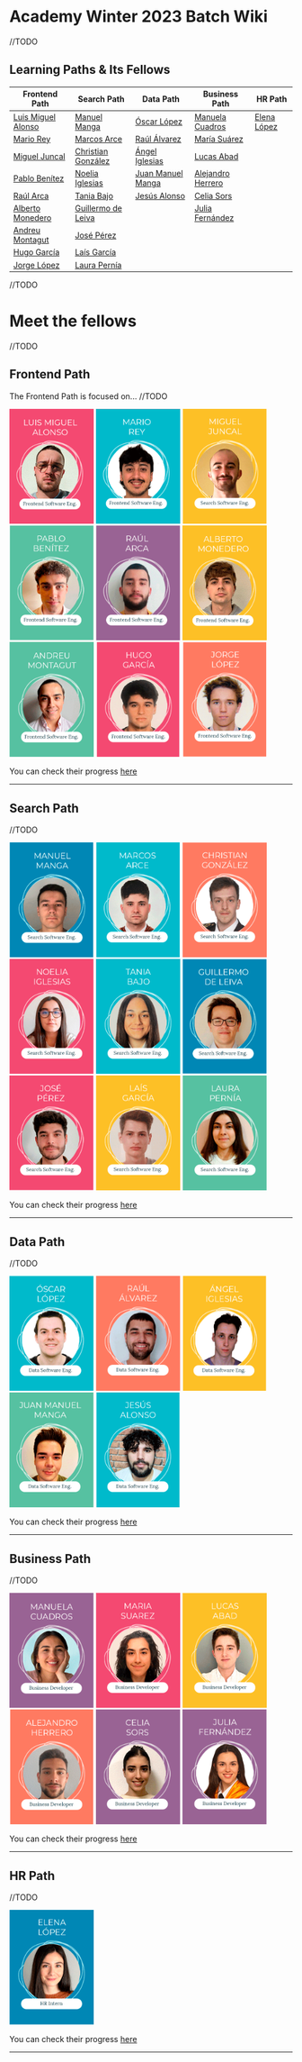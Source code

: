 # Academy Winter 2023 Batch Wiki

//TODO


## Learning Paths & Its Fellows

| Frontend Path                                       | Search Path            | Data Path             | Business Path         | HR Path         |
|-----------------------------------------------------|------------------------|-----------------------|-----------------------|-----------------|
| [Luis Miguel Alonso](https://github.com/lumialfe)   | [Manuel Manga]()       | [Óscar López]()       | [Manuela Cuadros]()   | [Elena López]() |
| [Mario Rey](https://github.com/mariorey)            | [Marcos Arce]()        | [Raúl Álvarez]()      | [María Suárez]()      | []()            |
| [Miguel Juncal](https://github.com/migueljuncalpz)  | [Christian González]() | [Ángel Iglesias]()    | [Lucas Abad]()        | []()            |
| [Pablo Benítez](https://github.com/Bamtop)          | [Noelia Iglesias]()    | [Juan Manuel Manga]() | [Alejandro Herrero]() | []()            |
| [Raúl Arca](https://github.com/RaulArca)            | [Tania Bajo]()         | [Jesús Alonso]()      | [Celia Sors]()        | []()            |
| [Alberto Monedero](https://github.com/albertjcuac/) | [Guillermo de Leiva]() | []()                  | [Julia Fernández]()   | []()            |
| [Andreu Montagut](https://github.com/andmonosu)     | [José Pérez]()         | []()                  | []()                  | []()            |
| [Hugo García](https://github.com/xHugo21)           | [Laís García]()        | []()                  | []()                  | []()            |
| [Jorge López](https://github.com/jorge16lp)         | [Laura Pernía]()       | []()                  | []()                  | []()            |

//TODO

# Meet the fellows
//TODO

## Frontend Path 

The Frontend Path is focused on... //TODO

<div class="img_academy_2023">
 <img class="img_path_2023" src="../../../assets/img/2023_Winter_Batch/Luis-Miguel_Alonso.png" alt="Luis Miguel Alonso" width="150px"/>
 <img class="img_path_2023" src="../../../assets/img/2023_Winter_Batch/Mario_Rey.png" alt="Mario Rey" width="150px"/>
 <img class="img_path_2023" src="../../../assets/img/2023_Winter_Batch/Miguel_Juncal.png" alt="Miguel Juncal" width="150px"/>
 <img class="img_path_2023" src="../../../assets/img/2023_Winter_Batch/Pablo_Benitez.png" alt="Pablo Benítez" width="150px"/>
 <img class="img_path_2023" src="../../../assets/img/2023_Winter_Batch/Raul_Arca.png" alt="Raúl Arca" width="150px"/>
 <img class="img_path_2023" src="../../../assets/img/2023_Winter_Batch/Alberto_Monedero.png" alt="Alberto Monedero" width="150px"/>
 <img class="img_path_2023" src="../../../assets/img/2023_Winter_Batch/Andreu_Montagut.png" alt="Andreu Montagut" width="150px"/>
 <img class="img_path_2023" src="../../../assets/img/2023_Winter_Batch/Hugo_Garcia.png" alt="Hugo García" width="150px"/>
 <img class="img_path_2023" src="../../../assets/img/2023_Winter_Batch/Jorge_Lopez.png" alt="Jorge López" width="150px"/>
</div>

You can check their progress [here](front.md)

---

## Search Path

//TODO

<div class="img_academy_2023">
 <img class="img_path_2023" src="../../../assets/img/2023_Winter_Batch/Manuel_Manga.png" alt="Manuel Manga" width="150px"/>
 <img class="img_path_2023" src="../../../assets/img/2023_Winter_Batch/Marcos_Arce.png" alt="Marcos Arce" width="150px"/>
 <img class="img_path_2023" src="../../../assets/img/2023_Winter_Batch/Christian_Gonzalez.png" alt="Christian González" width="150px"/>
 <img class="img_path_2023" src="../../../assets/img/2023_Winter_Batch/Noelia_Iglesias.png" alt="Noelia Iglesias" width="150px"/>
 <img class="img_path_2023" src="../../../assets/img/2023_Winter_Batch/Tania_Bajo.png" alt="Tania Bajo" width="150px"/>
 <img class="img_path_2023" src="../../../assets/img/2023_Winter_Batch/Guillermo_De-Leiva.png" alt="Guillermo De Leiva" width="150px"/>
 <img class="img_path_2023" src="../../../assets/img/2023_Winter_Batch/Jose_Perez.png" alt="José Pérez" width="150px"/>
 <img class="img_path_2023" src="../../../assets/img/2023_Winter_Batch/Lais_Garcia.png" alt="Laís García" width="150px"/>
 <img class="img_path_2023" src="../../../assets/img/2023_Winter_Batch/Laura_Pernia.png" alt="Laura Pernia" width="150px"/>
</div>

You can check their progress [here]()

---

## Data Path

//TODO

<div class="img_academy_2023">
 <img class="img_path_2023" src="../../../assets/img/2023_Winter_Batch/Oscar_Lopez.png" alt="Óscar López" width="150px"/>
 <img class="img_path_2023" src="../../../assets/img/2023_Winter_Batch/Raul_Alvarez.png" alt="Raúl Álvarez" width="150px"/>
 <img class="img_path_2023" src="../../../assets/img/2023_Winter_Batch/Angel_Iglesias.png" alt="Ángel Iglesias" width="150px"/>
 <img class="img_path_2023" src="../../../assets/img/2023_Winter_Batch/Juan-Manuel_Manga.png" alt="Juan Manuel Manga" width="150px"/>
 <img class="img_path_2023" src="../../../assets/img/2023_Winter_Batch/Jesus_Alonso.png" alt="Jesús Alonso" width="150px"/>
</div>

You can check their progress [here]()

---

## Business Path

//TODO

<div class="img_academy_2023">
 <img class="img_path_2023" src="../../../assets/img/2023_Winter_Batch/Manuela_Cuadros.png" alt="Manuela Cuadros" width="150px"/>
 <img class="img_path_2023" src="../../../assets/img/2023_Winter_Batch/Maria_Suarez.png" alt="María Suárez" width="150px"/>
 <img class="img_path_2023" src="../../../assets/img/2023_Winter_Batch/Lucas_Abad.png" alt="Lucas Abad" width="150px"/>
 <img class="img_path_2023" src="../../../assets/img/2023_Winter_Batch/Alejandro_Herrero.png" alt="Alejandro Herrero" width="150px"/>
 <img class="img_path_2023" src="../../../assets/img/2023_Winter_Batch/Celia_Sors.png" alt="Celia Sors" width="150px"/>
 <img class="img_path_2023" src="../../../assets/img/2023_Winter_Batch/Julia_Fernandez.png" alt="Julia Fernández" width="150px"/>
</div>

You can check their progress [here]()

---

## HR Path

//TODO

<div class="img_academy_2023">
 <img class="img_path_2023" src="../../../assets/img/2023_Winter_Batch/Elena_Lopez.png" alt="Elena López" width="150px"/>
</div>

You can check their progress [here]()

---



